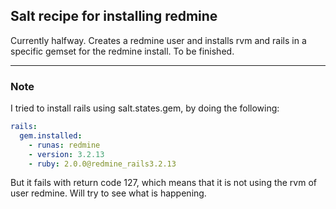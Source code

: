 ## Salt recipe for installing redmine

Currently halfway. Creates a redmine user and installs rvm and rails in a specific gemset for the redmine install. To be finished.
 
--------------------

### Note

I tried to install rails using salt.states.gem, by doing the following:

```yaml
rails:
  gem.installed:
    - runas: redmine
    - version: 3.2.13
    - ruby: 2.0.0@redmine_rails3.2.13
```

But it fails with return code 127, which means that it is not using the rvm of user redmine. Will try to see what is happening.
